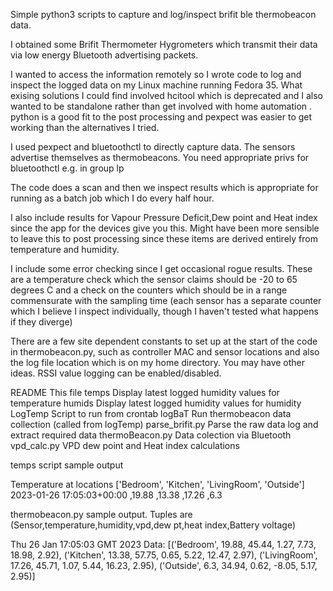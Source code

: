 Simple python3 scripts to capture and log/inspect brifit ble thermobeacon data.

I obtained some Brifit Thermometer Hygrometers 
which transmit their data via low energy Bluetooth
advertising packets.

I wanted to access the information remotely so I
wrote code to log and inspect the logged data on my Linux
machine running Fedora 35. What exising solutions I could find
involved hcitool which is deprecated and I also wanted to be standalone
rather than get involved with home automation . python is a 
good fit to the post processing and pexpect was easier to get
working than the alternatives I tried.

I used pexpect and bluetoothctl to directly capture
data. The sensors advertise themselves as thermobeacons.
You need appropriate privs for bluetoothctl e.g. in  group lp

The code does a scan and then we inspect results which is
appropriate for running as a batch job which I do every half hour.

I also include results for Vapour Pressure Deficit,Dew point and
Heat index since the app for the devices give you this. Might 
have been more sensible to leave this to post processing
since these items are derived entirely from temperature and
humidity.  

I include some error checking since I get occasional rogue results.
These are a temperature check which the sensor claims should
be -20 to 65 degrees C and a check on the counters which
should be in a range commensurate with the sampling time (each 
sensor has a separate counter which I believe I inspect individually,
though I haven't tested what happens if they diverge)

There are a few site dependent constants to set up at the start
of the code in thermobeacon.py, such as controller MAC and sensor locations
and also the log file location which is on my home directory. You may have other ideas.
RSSI value logging can be enabled/disabled.


README			This file
temps			Display latest logged humidity values for temperature
humids			Display latest logged humidity values for humidity
LogTemp			Script to run from crontab
logBaT			Run thermobeacon data collection (called from logTemp)
parse_brifit.py		Parse the raw data log and extract required data
thermoBeacon.py		Data colection via Bluetooth 
vpd_calc.py		VPD dew point and Heat index calculations


temps script sample output

Temperature at locations
		 ['Bedroom', 'Kitchen', 'LivingRoom', 'Outside']
2023-01-26 17:05:03+00:00 ,19.88 ,13.38 ,17.26 ,6.3   

thermobeacon.py sample output.
Tuples are (Sensor,temperature,humidity,vpd,dew pt,heat index,Battery voltage)

Thu 26 Jan 17:05:03 GMT 2023 Data: [('Bedroom', 19.88, 45.44, 1.27, 7.73, 18.98, 2.92), ('Kitchen', 13.38, 57.75, 0.65, 5.22, 12.47, 2.97), ('LivingRoom', 17.26, 45.71, 1.07, 5.44, 16.23, 2.95), ('Outside', 6.3, 34.94, 0.62, -8.05, 5.17, 2.95)]



